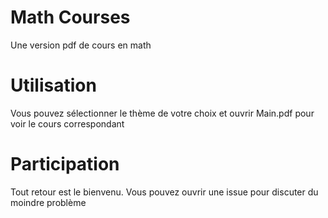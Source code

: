 # Math Courses
Une version pdf de cours en math

# Utilisation
Vous pouvez sélectionner le thème de votre choix et ouvrir Main.pdf pour voir le cours correspondant

# Participation
Tout retour est le bienvenu. Vous pouvez ouvrir une issue pour discuter du moindre problème 